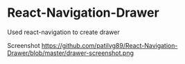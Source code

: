 # React-Navigation-Drawer
Used react-navigation to create drawer


Screenshot 
https://github.com/patilvg89/React-Navigation-Drawer/blob/master/drawer-screenshot.png
